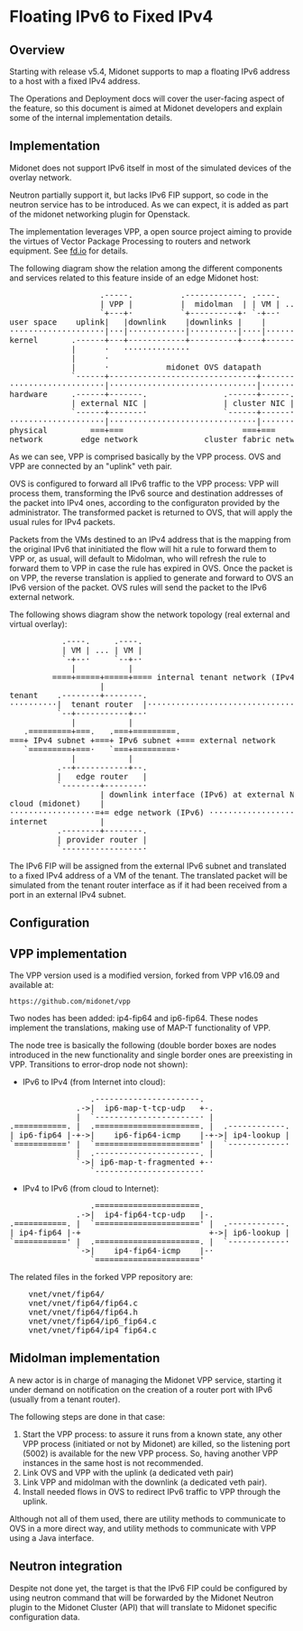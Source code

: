 # Floating IPv6 to Fixed IPv4

## Overview

Starting with release v5.4, Midonet supports to map a floating IPv6 address to a
host with a fixed IPv4 address.

The Operations and Deployment docs will cover the user-facing aspect of the
feature, so this document is aimed at Midonet developers and explain some of the
internal implementation details.

## Implementation

Midonet does not support IPv6 itself in most of the simulated devices of the
overlay network.

Neutron partially support it, but lacks IPv6 FIP support, so code in the
neutron service has to be introduced. As we can expect, it is added as part of
the midonet networking plugin for Openstack.

The implementation leverages VPP, a open source project aiming to provide the
virtues of Vector Package Processing to routers and network equipment. See
[fd.io](http://fd.io) for details.

The following diagram show the relation among the different components and
services related to this feature inside of an edge Midonet host:

<pre>
                   .-----.          .------------. .----.     .----.
                   | VPP |          |  midolman  | | VM | ... | VM |
                   `+---+·          `+----------+· `-+--·     `-+--·
user space    uplink|   |downlink    |downlinks |    |          |
····················|···|············|··········|····|··········|·····
kernel       .------+---+------------+----------+----+----------+--.
             |      ·   ··············                             |
             |      ·                                              |
             |      ·            midonet OVS datapath              |
             `------+-------------------------------+--------------·
····················|·······························|·················
hardware     .------+-------.                .------+------.
             | external NIC |                | cluster NIC |
             `------+-------·                `------+------·
····················|·······························|·················
physical         ===+===                         ===+===
network        edge network              cluster fabric network
</pre>

As we can see, VPP is comprised basically by the VPP process. OVS and VPP are
connected by an "uplink" veth pair.

OVS is configured to forward all IPv6 traffic to the VPP process: VPP will
process them, transforming the IPv6 source and destination addresses of the
packet into IPv4 ones, according to the configuraton provided by the
administrator. The transformed packet is returned to OVS, that will apply the
usual rules for IPv4 packets.

Packets from the VMs destined to an IPv4 address that is the mapping from the
original IPv6 that ininitiated the flow will hit a rule to forward them to VPP
or, as usual, will default to Midolman, who will refresh the rule to forward
them to VPP in case the rule has expired in OVS. Once the packet is on VPP, the
reverse translation is applied to generate and forward to OVS an IPv6 version of
the packet. OVS rules will send the packet to the IPv6 external network.

The following shows diagram show the network topology (real external and virtual
overlay):

<pre>
           .----.     .----.
           | VM | ... | VM |
           `-+--·     `--+-·
             |           |
         ====+=====+=====+==== internal tenant network (IPv4)
                   |
tenant    .--------+--------.
··········|  tenant router  |·································
          `--+-----------+--·
             |           |
   .=========+===.   .===+=========.
===+ IPv4 subnet +===+ IPv6 subnet +=== external network
   `=========+===·   `===+=========·
             |           |
          .--+-----------+--.
          |   edge router   |
          `--------+--------·
                   | downlink interface (IPv6) at external NIC
cloud (midonet)    |
··················=+= edge network (IPv6) ····················
internet           |
          .--------+--------.
          | provider router |
          `-----------------·
</pre>

The IPv6 FIP will be assigned from the external IPv6 subnet and translated to a
fixed IPv4 address of a VM of the tenant. The translated packet will be
simulated from the tenant router interface as if it had been received from a
port in an external IPv4 subnet.

## Configuration

## VPP implementation

The VPP version used is a modified version, forked from VPP v16.09 and available
at:

    https://github.com/midonet/vpp

Two nodes has been added: ip4-fip64 and ip6-fip64. These nodes implement the
translations, making use of MAP-T functionality of VPP.

The node tree is basically the following (double border boxes are nodes
introduced in the new functionality and single border ones are preexisting in
VPP. Transitions to error-drop node not shown):

* IPv6 to IPv4 (from Internet into cloud):
<pre>
                 .----------------------.
              .->|  ip6-map-t-tcp-udp   +-.
              |  `----------------------· |
.===========. |  .======================. |  .------------.
| ip6-fip64 |-+->|    ip6-fip64-icmp    |-+->| ip4-lookup |
`===========' |  `======================' |  `------------·
              |  .----------------------. |
              `->| ip6-map-t-fragmented +-·
                 `----------------------·
</pre>

* IPv4 to IPv6 (from cloud to Internet):
<pre>
                 .======================.
              .->|  ip4-fip64-tcp-udp   |-.
.===========. |  `======================' |  .------------.
| ip4-fip64 |-+                           +->| ip6-lookup |
`===========' |  .======================. |  `------------·
              `->|    ip4-fip64-icmp    |-·
                 `======================'
</pre>

The related files in the forked VPP repository are:

<pre>
    vnet/vnet/fip64/
    vnet/vnet/fip64/fip64.c
    vnet/vnet/fip64/fip64.h
    vnet/vnet/fip64/ip6_fip64.c
    vnet/vnet/fip64/ip4_fip64.c
</pre>

## Midolman implementation

A new actor is in charge of managing the Midonet VPP service, starting it under
demand on notification on the creation of a router port with IPv6 (usually from
a tenant router).

The following steps are done in that case:

 1. Start the VPP process: to assure it runs from a known state, any other VPP
    process (initiated or not by Midonet) are killed, so the listening port
    (5002) is available for the new VPP process. So, having another VPP
    instances in the same host is not recommended.
 2. Link OVS and VPP with the uplink (a dedicated veth pair)
 3. Link VPP and midolman with the downlink (a dedicated veth pair).
 4. Install needed flows in OVS to redirect IPv6 traffic to VPP through the
    uplink.

Although not all of them used, there are utility methods to communicate to OVS
in a more direct way, and utility methods to communicate with VPP using a Java
interface.

## Neutron integration

Despite not done yet, the target is that the IPv6 FIP could be configured by
using neutron command that will be forwarded by the Midonet Neutron plugin to
the Midonet Cluster (API) that will translate to Midonet specific configuration
data.